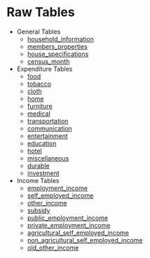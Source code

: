 # Raw Tables


* General Tables
    * [household_information](./household_information.md)
    * [members_properties](./members_properties.md)
    * [house_specifications](./house_specifications.md)
    * [census_month](./census_month.md)
* Expenditure Tables
    * [food](./food.md)
    * [tobacco](./tobacco.md)
    * [cloth](./cloth.md)
    * [home](./home.md)
    * [furniture](./furniture.md)
    * [medical](./medical.md)
    * [transportation](./transportation.md)
    * [communication](./communication.md)
    * [entertainment](./entertainment.md)
    * [education](./education.md)
    * [hotel](./hotel.md)
    * [miscellaneous](./miscellaneous.md)
    * [durable](./durable.md)
    * [investment](./investment.md)
* Income Tables
    * [employment_income](./employment_income.md)
    * [self_employed_income](./self_employed_income.md)
    * [other_income](./other_income.md)
    * [subsidy](./subsidy.md)
    * [public_employment_income](./public_employment_income.md)
    * [private_employment_income](./private_employment_income.md)
    * [agricultural_self_employed_income](./agricultural_self_employed_income.md)
    * [non_agricultural_self_employed_income](./non_agricultural_self_employed_income.md)
    * [old_other_income](./old_other_income.md)
